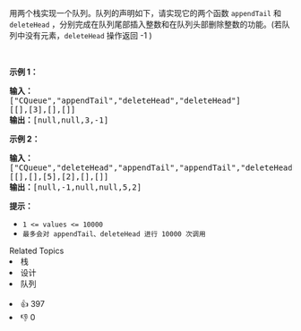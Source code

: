 <p>用两个栈实现一个队列。队列的声明如下，请实现它的两个函数 <code>appendTail</code> 和 <code>deleteHead</code> ，分别完成在队列尾部插入整数和在队列头部删除整数的功能。(若队列中没有元素，<code>deleteHead</code>&nbsp;操作返回 -1 )</p>

<p>&nbsp;</p>

<p><strong>示例 1：</strong></p>

<pre><strong>输入：</strong>
[&quot;CQueue&quot;,&quot;appendTail&quot;,&quot;deleteHead&quot;,&quot;deleteHead&quot;]
[[],[3],[],[]]
<strong>输出：</strong>[null,null,3,-1]
</pre>

<p><strong>示例 2：</strong></p>

<pre><strong>输入：</strong>
[&quot;CQueue&quot;,&quot;deleteHead&quot;,&quot;appendTail&quot;,&quot;appendTail&quot;,&quot;deleteHead&quot;,&quot;deleteHead&quot;]
[[],[],[5],[2],[],[]]
<strong>输出：</strong>[null,-1,null,null,5,2]
</pre>

<p><strong>提示：</strong></p>

<ul>
	<li><code>1 &lt;= values &lt;= 10000</code></li>
	<li><code>最多会对&nbsp;appendTail、deleteHead 进行&nbsp;10000&nbsp;次调用</code></li>
</ul>
<div><div>Related Topics</div><div><li>栈</li><li>设计</li><li>队列</li></div></div><br><div><li>👍 397</li><li>👎 0</li></div>
